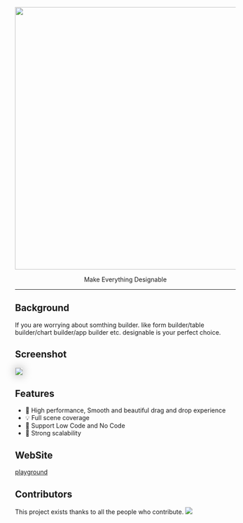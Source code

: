 <p align="center">
<img width="600" src="https://img.alicdn.com/imgextra/i3/O1CN01Eib3GC1c7JthHYQnI_!!6000000003553-55-tps-1783-385.svg">
<p align="center">Make Everything Designable</p>
</p>

---

## Background

If you are worrying about somthing builder. like form builder/table builder/chart builder/app builder etc.
designable is your perfect choice.

## Screenshot

<img src="https://img.alicdn.com/imgextra/i3/O1CN01tSqRq826aZfrSWBSN_!!6000000007678-2-tps-2882-1642.png" style="box-shadow:0px 0px 20px #aaa;border:1px solid #ddd"/>

## Features

- 🚀 High performance, Smooth and beautiful drag and drop experience
- 💡 Full scene coverage
- 🎨 Support Low Code and No Code
- 🏅 Strong scalability

## WebSite

[playground](https://designable.netlify.app)

## Contributors

This project exists thanks to all the people who contribute.
<a href="https://github.com/alibaba/designable/graphs/contributors"><img src="https://contrib.rocks/image?repo=alibaba/designable" /></a>
